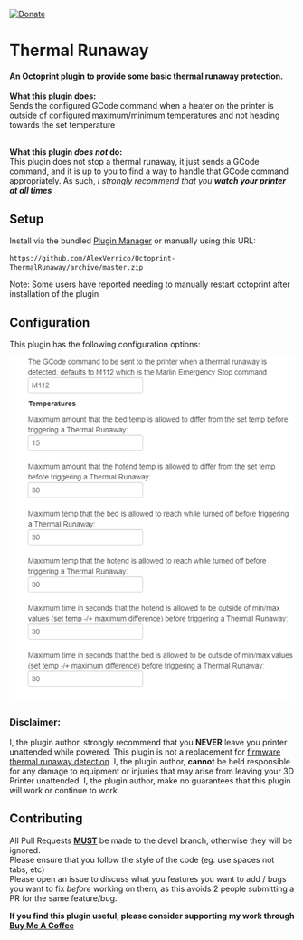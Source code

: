 [![Donate](https://img.shields.io/badge/Donate%3A-Buy%20Me%20A%20Coffee-brightgreen)](https://www.buymeacoffee.com/AlexVerrico)

# Thermal Runaway

#### An Octoprint plugin to provide some basic thermal runaway protection.
__What this plugin does:__ <br/>
Sends the configured GCode command when a heater on the printer is outside of configured maximum/minimum temperatures and not heading towards the set temperature<br/><br/>

__What this plugin _does not_ do:__<br/>
This plugin does not stop a thermal runaway, it just sends a GCode command, and it is up to you to find a way to handle that GCode command appropriately. As such, *I strongly recommend that you __watch your printer at all times__*


## Setup

Install via the bundled [Plugin Manager](https://docs.octoprint.org/en/master/bundledplugins/pluginmanager.html)
or manually using this URL:

    https://github.com/AlexVerrico/Octoprint-ThermalRunaway/archive/master.zip

Note: Some users have reported needing to manually restart octoprint after installation of the plugin

## Configuration
This plugin has the following configuration options:

![](extras/img/ThermalRunaway-config.png)

### Disclaimer:  
I, the plugin author, strongly recommend that you __NEVER__ leave you printer unattended while powered. This plugin is not a replacement for [firmware thermal runaway detection](https://3dprinting.stackexchange.com/a/8467). I, the plugin author, __cannot__ be held responsible for any damage to equipment or injuries that may arise from leaving your 3D Printer unattended. I, the plugin author, make no guarantees that this plugin will work or continue to work.

## Contributing

All Pull Requests **<u>MUST</u>** be made to the devel branch, otherwise they will be ignored.<br/>
Please ensure that you follow the style of the code (eg. use spaces not tabs, etc)<br/>
Please open an issue to discuss what you features you want to add / bugs you want to fix _before_ working on them, as this avoids 2 people submitting a PR for the same feature/bug.

**If you find this plugin useful, please consider supporting my work through [Buy Me A Coffee](https://www.buymeacoffee.com/AlexVerrico)**
